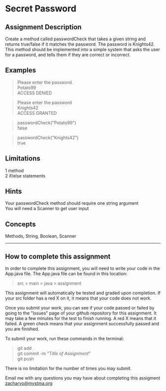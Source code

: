 # **Secret Password**

## **Assignment Description**
Create a method called passwordCheck that takes a given string and returns true/false if it matches the password. The password is Knights42.  
This method should be implemented into a simple system that asks the user for a password, and tells them if they are correct or incorrect.

## **Examples**
>Please enter the password.  
Potato99  
ACCESS DENIED    

>Please enter the password  
Knights42  
ACCESS GRANTED

>passwordCheck("Potato99")  
false

>passwordCheck("Knights42")  
true

## **Limitations**
1 method  
2 if/else statements

## **Hints**
Your passwordCheck method should require one string argument  
You will need a Scanner to get user input

## **Concepts**  
Methods, String, Boolean, Scanner

---

## **How to complete this assignment**
In order to complete this assignment, you will need to write your code in the App.java file. The App.java file can be found in this location:  
>src > main > java > assignment  

This assignment will automatically be tested and graded upon completion. If your src folder has a red X on it, it means that your code does not work.  

Once you submit your work, you can see if your code passed or failed by going to the "Issues" page of your github repository for this assignment. It may take a few minutes for the test to finish running. A red X means that it failed. A green check means that your assignment successfully passed and you are finished.

To submit your work, run these commands in the terminal: 
>git add .  
git commit -m "*Title of Assignment*"  
git push  

There is no limitation for the number of times you may submit.

Email me with any questions you may have about completing this assigment  
zacharyo@mystma.org
